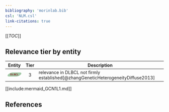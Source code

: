 ```yaml
---
bibliography: 'morinlab.bib'
csl: 'NLM.csl'
link-citations: true
---
```


[[_TOC_]]




## Relevance tier by entity

|Entity|Tier|Description|
|:------:|:----:|--------------------------------------|
|![DLBCL](images/icons/DLBCL_tier3.png)|3|relevance in DLBCL not firmly established[@zhangGeneticHeterogeneityDiffuse2013]|





[[include:mermaid_GCN1L1.md]]

## References


